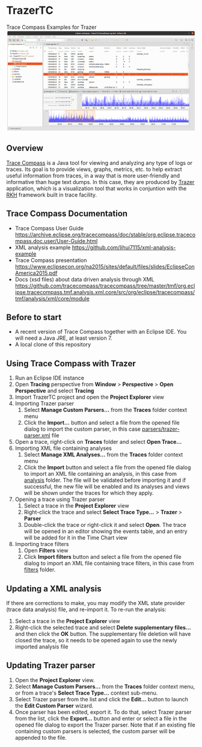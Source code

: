 # TrazerTC
Trace Compass Examples for Trazer
![Trace Compass parsing Trazer ouput](images/tc.png)

## Overview
[Trace Compass](https://www.eclipse.org/tracecompass/) is a Java tool for viewing and analyzing any type of logs or traces. Its goal is to provide views, graphs, metrics, etc. to help extract useful information from traces, in a way that is more user-friendly and informative than huge text dumps. In this case, they are produced by [Trazer](https://github.com/vortexmakes/Trazer) application, which is a visualization tool that works in conjuntion with the [RKH](https://github.com/vortexmakes/RKH) framework built in trace facility.

## Trace Compass Documentation
- Trace Compass User Guide https://archive.eclipse.org/tracecompass/doc/stable/org.eclipse.tracecompass.doc.user/User-Guide.html
- XML analysis example https://github.com/lihui7115/xml-analysis-example
- Trace Compass presentation https://www.eclipsecon.org/na2015/sites/default/files/slides/EclipseConAmerica2015.pdf
- Docs (xsd files) about data driven analysis through XML https://github.com/tracecompass/tracecompass/tree/master/tmf/org.eclipse.tracecompass.tmf.analysis.xml.core/src/org/eclipse/tracecompass/tmf/analysis/xml/core/module

## Before to start
- A recent version of Trace Compass together with an Eclipse IDE. You will need a Java JRE, at least version 7.
- A local clone of this repository

## Using Trace Compass with Trazer
1. Run an Eclipse IDE instance
2. Open __Tracing__ perspective from __Window__ > __Perspective__ > __Open Perspective__ and select __Tracing__
3. Import TrazerTC project and open the __Project Explorer__ view
4. Importing Trazer parser
    1. Select __Manage Custom Parsers...__ from the __Traces__ folder context menu
    2. Click the __Import...__ button and select a file from the opened file dialog to import the custom parser, in this case 
    [parsers/trazer-parser.xml](https://github.com/vortexmakes/TrazerTC/blob/master/parsers/trazer-parser.xml) file
4. Open a trace, right-click on __Traces__ folder and select __Open Trace...__
5. Importing XML file containing analyses
    1. Select __Manage XML Analyses...__ from the __Traces__ folder context menu
    2. Click the __Import__ button and select a file from the opened file dialog to import an XML file containing an analysis, in this case from
    [analysis](https://github.com/vortexmakes/TrazerTC/blob/master/analysis) folder. The file will be validated before importing it and if successful, 
    the new file will be enabled and its analyses and views will be shown under the traces for which they apply.
6. Opening a trace using Trazer parser
    1. Select a trace in the __Project Explorer__ view
    2. Right-click the trace and select __Select Trace Type...__ > __Trazer__ > __Parser__
    3. Double-click the trace or right-click it and select __Open__. The trace will be opened in an editor showing the events table, and an entry will 
    be added for it in the Time Chart view
7. Importing trace filters
    1. Open __Filters__ view
    2. Click __Import filters__ button and select a file from the opened file dialog to import an XML file containing trace filters, in this case from
    [filters](https://github.com/vortexmakes/TrazerTC/blob/master/filters) folder.

## Updating a XML analysis
If there are corrections to make, you may modify the XML state provider (trace data analysis) file, and re-import it. To re-run the analysis:
1. Select a trace in the __Project Explorer__ view
2. Right-click the selected trace and select __Delete supplementary files...__ and then click the __OK__ button. The supplementary file deletion will
have closed the trace, so it needs to be opened again to use the newly imported analysis file

## Updating Trazer parser
1. Open the __Project Explorer__ view.
2. Select __Manage Custom Parsers...__ from the __Traces__ folder context menu, or from a trace's __Select Trace Type...__ context sub-menu.
3. Select Trazer parser from the list and click the __Edit...__ button to launch the __Edit Custom Parser__ wizard.
4. Once parser has been edited, export it. To do that, select Trazer parser from the list, click the __Export...__ button and enter or select a file in the opened file dialog to export the Trazer parser. Note that if an existing file containing custom parsers is selected, the custom parser will be appended to the file. 
